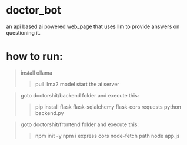 # doctor_bot
an api based ai powered web_page that uses llm to provide answers on questioning it.


# how to run:

> install ollama
>> pull llma2 model
>> start the ai server

> goto doctorshit/backend folder and execute this:
>> pip install flask flask-sqlalchemy flask-cors requests
>> python backend.py

> goto doctorshit/frontend folder and execute this:
>> npm init -y
>> npm i express cors node-fetch path
>> node app.js
